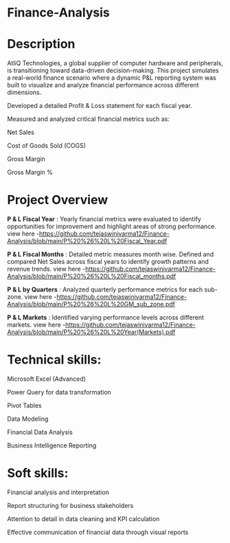 # Finance-Analysis

# Description
AtliQ Technologies, a global supplier of computer hardware and peripherals, is transitioning toward data-driven decision-making. This project simulates a real-world finance scenario where a dynamic P&L reporting system was built to visualize and analyze financial performance across different dimensions.

Developed a detailed Profit & Loss statement for each fiscal year.

Measured and analyzed critical financial metrics such as:

Net Sales

Cost of Goods Sold (COGS)

Gross Margin

Gross Margin %

# Project Overview

**P & L Fiscal Year** : Yearly financial metrics were evaluated to identify opportunities for improvement and highlight areas of strong performance.
view here -https://github.com/tejaswinivarma12/Finance-Analysis/blob/main/P%20%26%20L%20Fiscal_Year.pdf

**P & L Fiscal Months** : Detailed metric measures month wise. Defined and compared Net Sales across fiscal years to identify growth patterns and revenue trends.
view here -https://github.com/tejaswinivarma12/Finance-Analysis/blob/main/P%20%26%20L%20Fiscal_months.pdf

**P & L by Quarters** : Analyzed quarterly performance metrics for each sub-zone.
view here -https://github.com/tejaswinivarma12/Finance-Analysis/blob/main/P%20%26%20L%20GM_sub_zone.pdf

**P & L Markets** : Identified varying performance levels across different markets.
view here -https://github.com/tejaswinivarma12/Finance-Analysis/blob/main/P%20%26%20L%20Year(Markets).pdf

# Technical skills:

Microsoft Excel (Advanced)

Power Query for data transformation

Pivot Tables 

Data Modeling

Financial Data Analysis

Business Intelligence Reporting

# Soft skills:

Financial analysis and interpretation

Report structuring for business stakeholders

Attention to detail in data cleaning and KPI calculation

Effective communication of financial data through visual reports
